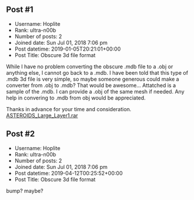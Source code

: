 ## Post #1
- Username: Hoplite
- Rank: ultra-n00b
- Number of posts: 2
- Joined date: Sun Jul 01, 2018 7:06 pm
- Post datetime: 2019-01-05T20:21:01+00:00
- Post Title: Obscure 3d file format

While I have no problem converting the obscure .mdb file to a .obj or anything else, I cannot go back to a .mdb. I have been told that this type of .mdb 3d file is very simple, so maybe someone generous could make a converter from .obj to .mdb? That would be awesome... Attatched is a sample of the .mdb. I can provide a .obj of the same mesh if needed.  Any help in convering to .mdb from obj would be appreciated.

Thanks in advance for your time and consideration.
[ASTEROIDS_Large_Layer1.rar](https://xentaxbackup.github.io/file/15424_ASTEROIDS_Large_Layer1.rar)
## Post #2
- Username: Hoplite
- Rank: ultra-n00b
- Number of posts: 2
- Joined date: Sun Jul 01, 2018 7:06 pm
- Post datetime: 2019-04-12T00:25:52+00:00
- Post Title: Obscure 3d file format

bump? maybe?
